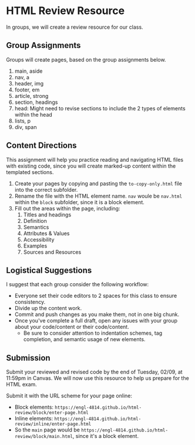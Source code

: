 # HTML Review Resource

In groups, we will create a review resource for our class.

## Group Assignments

Groups will create pages, based on the group assignments below.

1. main, aside
2. nav, a
3. header, img
4. footer, em
5. article, strong
6. section, headings 
7. head: Might need to revise sections to include the 2 types of elements within the head 
8. lists, p
9. div, span

## Content Directions

This assignment will help you practice reading and navigating HTML files with existing code, since you will create marked-up content within the templated sections.

1. Create your pages by copying and pasting the `to-copy-only.html` file into the correct subfolder.
2. Rename the file with the HTML element name. `nav` woule be `nav.html` within the `block` subfolder, since it is a block element.
3. Fill out the areas within the page, including:
   1. Titles and headings
   2. Definition
   3. Semantics
   4. Attributes &amp; Values
   5. Accessibility
   6. Examples
   7. Sources and Resources

## Logistical Suggestions

I suggest that each group consider the following workflow:

- Everyone set their code editors to 2 spaces for this class to ensure consistency.
- Divide up the content work.
- Commit and push changes as you make them, not in one big chunk.
- Once you've complete a full draft, open any issues with your group about your code/content or their code/content. 
  - Be sure to consider attention to indentation schemes, tag completion, and semantic usage of new elements.

## Submission

Submit your reviewed and revised code by the end of Tuesday, 02/09, at 11:59pm in Canvas. We will now use this resource to help us prepare  for the HTML exam.

Submit it with the URL scheme for your page online: 
- Block elements: `https://engl-4814.github.io/html-review/block/enter-page.html`
- Inline elements: `https://engl-4814.github.io/html-review/inline/enter-page.html`
- So the `main` page would be `https://engl-4814.github.io/html-review/block/main.html`, since it's a block element.